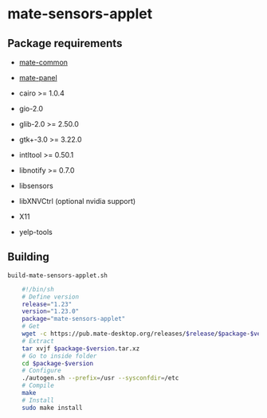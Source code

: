 # mate-sensors-applet

## Package requirements

  * [mate-common](mate-common.md)

  * [mate-panel](mate-panel.md)

  * cairo >= 1.0.4

  * gio-2.0

  * glib-2.0 >= 2.50.0

  * gtk+-3.0 >= 3.22.0

  * intltool >= 0.50.1

  * libnotify >= 0.7.0

  * libsensors

  * libXNVCtrl (optional nvidia support)

  * X11

  * yelp-tools

## Building

`build-mate-sensors-applet.sh`

```bash
    #!/bin/sh
    # Define version
    release="1.23"
    version="1.23.0"
    package="mate-sensors-applet"
    # Get
    wget -c https://pub.mate-desktop.org/releases/$release/$package-$version.tar.xz
    # Extract
    tar xvjf $package-$version.tar.xz
    # Go to inside folder
    cd $package-$version
    # Configure
    ./autogen.sh --prefix=/usr --sysconfdir=/etc
    # Compile
    make
    # Install
    sudo make install
```

